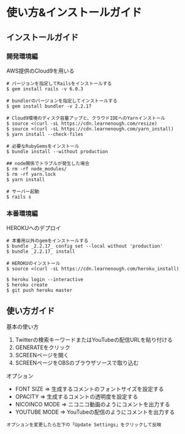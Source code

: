 # 使い方&インストールガイド

## インストールガイド

### 開発環境編
AWS提供のCloud9を用いる
```Terminal
# バージョンを指定してRailsをインストールする
$ gem install rails -v 6.0.3

# bundlerのバージョンを指定してインストールする
$ gem install bundler -v 2.2.17

# Cloud9環境のディスク容量アップと、クラウドIDEへのYarnインストール
$ source <(curl -sL https://cdn.learnenough.com/resize)
$ source <(curl -sL https://cdn.learnenough.com/yarn_install)
$ yarn install --check-files

# 必要なRubyGemsをインストール
$ bundle install --without production

## node関係でトラブルが発生した場合
$ rm -rf node_modules/
$ rm -rf yarn.lock
$ yarn install

# サーバー起動
$ rails s
```

### 本番環境編
HEROKUへのデプロイ

```Terminal
# 本番用以外のgemをインストールする
$ bundle _2.2.17_ config set --local without 'production'
$ bundle _2.2.17_ install

# HEROKUのインストール
$ source <(curl -sL https://cdn.learnenough.com/heroku_install)

$ heroku login --interactive
$ heroku create
$ git push heroku master
```

## 使い方ガイド
基本の使い方
1. Twitterの検索キーワードまたはYouTubeの配信URLを貼り付ける
2. GENERATEをクリック
3. SCREENページを開く
4. SCREENページをOBSのブラウザソースで取り込む

オプション
- FONT SIZE => 生成するコメントのフォントサイズを設定する
- OPACITY => 生成するコメントの透明度を設定する
- NICOINCO MODE => ニコニコ動画のようにコメントを出力する
- YOUTUBE MODE => YouTubeの配信のようにコメントを出力する
```
オプションを変更したら左下の「Update Settings」をクリックして反映
```